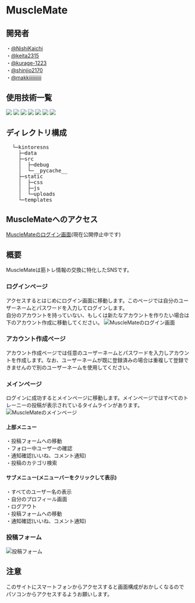 # MuscleMate  
## 開発者  
・[@NishiKaichi](https://github.com/NishiKaichi)  
・[@keita2315](https://github.com/keita2315)  
・[@kurage-1223](https://github.com/Kurage-1223)  
・[@shinjio2170](https://github.com/shinjio2170)  
・[@makkiiiiiiiiii](https://github.com/makkiiiiiiiiii)  
  
## 使用技術一覧  
<img src="https://img.shields.io/badge/-Css3-1572B6.svg?logo=css3&style=plastic">
<img src="https://img.shields.io/badge/-Html5-E34F26.svg?logo=html5&style=plastic">
<img src="https://img.shields.io/badge/-Javascript-F7DF1E.svg?logo=javascript&style=plastic">
<img src="https://img.shields.io/badge/-Python-3776AB.svg?logo=python&style=plastic">
<img src="https://img.shields.io/badge/-Flask-000000.svg?logo=flask&style=plastic">
<img src="https://img.shields.io/badge/-Github-181717.svg?logo=github&style=plastic">
<img src="https://img.shields.io/badge/-Heroku-430098.svg?logo=heroku&style=plastic">  
  
## ディレクトリ構成  
<pre>
  └─kintoresns
    ├─data
    ├─src
    │  ├─debug
    │  └─__pycache__
    ├─static
    │  ├─css
    │  ├─js
    │  └─uploads
    └─templates
</pre>
  
## MuscleMateへのアクセス
[MuscleMateのログイン画面](https://musclemate-106140613dcd.herokuapp.com/)(現在公開停止中です)  
  
## 概要  
MuscleMateは筋トレ情報の交換に特化したSNSです。  
  
### ログインページ
アクセスするとはじめにログイン画面に移動します。このページでは自分のユーザーネームとパスワードを入力してログインします。  
自分のアカウントを持っていない、もしくは新たなアカウントを作りたい場合は下のアカウント作成に移動してください。 
![MuscleMateのログイン画面](https://github.com/user-attachments/assets/3cfe4e71-7bba-4dec-bd9a-14b454a7b263)  
  
### アカウント作成ページ  
アカウント作成ページでは任意のユーザーネームとパスワードを入力しアカウントを作成します。なお、ユーザーネームが既に登録済みの場合は重複して登録できませんので別のユーザーネームを使用してください。  
  
### メインページ  
ログインに成功するとメインページに移動します。メインページではすべてのトレーニーの投稿が表示されているタイムラインがあります。  
![MuscleMateのメインページ](https://github.com/user-attachments/assets/e1f61336-b175-4524-b62e-df6a9f067a4f)  
  
#### 上部メニュー
・投稿フォームへの移動  
・フォロー中ユーザーの確認  
・通知確認(いいね、コメント通知)  
・投稿のカテゴリ検索  
#### サブメニュー(メニューバーをクリックして表示)  
・すべてのユーザー名の表示  
・自分のプロフィール画面  
・ログアウト  
・投稿フォームへの移動  
・通知確認(いいね、コメント通知)  
### 投稿フォーム  
![投稿フォーム](https://github.com/user-attachments/assets/676e915e-5ef4-42f0-a54a-d08a785d6032)






  
## 注意  
このサイトにスマートフォンからアクセスすると画面構成がおかしくなるので
パソコンからアクセスするようお願いします。
